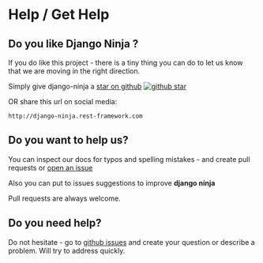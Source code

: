 # Help / Get Help

## Do you like Django Ninja ?

If you do like this project - there is a tiny thing you can do to let us know that we are moving in the right direction.

Simply give django-ninja a <a href="https://github.com/vitalik/django-ninja" target="_blank">star on github</a> <a href="https://github.com/vitalik/django-ninja" target="_blank">![github star](img/github-star.png)</a>

OR share this url on social media: 
```
http://django-ninja.rest-framework.com
```

## Do you want to help us?

You can inspect our docs for typos and spelling mistakes - and create pull requests or <a href="https://github.com/vitalik/django-ninja/issues" target="_blank">open an issue</a>

Also you can put to issues suggestions to improve **django ninja**

Pull requests are always welcome.

## Do you need help?

Do not hesitate - go to <a href="https://github.com/vitalik/django-ninja/issues" target="_blank">github issues</a> and create your question or describe a problem. Will try to address quickly.


